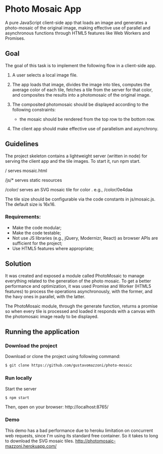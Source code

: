 # Photo Mosaic App
A pure JavaScript client-side app that loads an image and generates a photo-mosaic of the original image, making effective use of parallel and asynchronous functions through HTML5 features like Web Workers and Promises.

## Goal

The goal of this task is to implement the following flow in a client-side app.

1. A user selects a local image file.

2. The app loads that image, divides the image into tiles, computes the average
   color of each tile, fetches a tile from the server for that color, and
   composites the results into a photomosaic of the original image.

3. The composited photomosaic should be displayed according to the following
   constraints:
    - the mosaic should be rendered from the top row to the bottom row.

4. The client app should make effective use of parallelism and asynchrony.


## Guidelines

The project skeleton contains a lightweight server (written in node) for
serving the client app and the tile images. To start it, run npm start.

  /              serves mosaic.html
  
  /js/*          serves static resources
  
  /color/<hex>   serves an SVG mosaic tile for color <hex>.  e.g., /color/0e4daa

The tile size should be configurable via the code constants in js/mosaic.js. The default size is 16x16.

### Requirements:
 - Make the code modular;
 - Make the code testable;
 - Not use JS libraries (e.g., jQuery, Modernizr, React) as browser APIs
   are sufficient for the project;
 - Use HTML5 features where appropriate;

## Solution

It was created and exposed a module called PhotoMosaic to manage everything related to the generation of the photo mosaic. To get a better performance and optimization, it was used Promise and Worker (HTML5 features) to process the operations asynchronously, with the former, and the havy ones in parallel, with the latter.

The PhotoMosaic module, through the generate function, returns a promise so when every tile is processed and loaded it responds with a canvas with the photomosaic image ready to be displayed.

## Running the application
### Download the project
Download or clone the project using following command:
```sh
$ git clone https://github.com/gustavomazzoni/photo-mosaic
```

### Run locally
Start the server
```sh
$ npm start
```
Then, open on your browser: http://localhost:8765/


### Demo
This demo has a bad performance due to heroku limitation on concurrent web requests, since I'm using its standard free container. So it takes to long to download the SVG mosaic tiles.
http://photomosaic-mazzoni.herokuapp.com/
